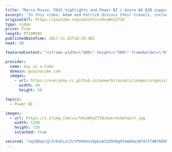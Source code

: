 ```yaml
---
title: "Marco Russo, PASS highlights and Power BI / Azure AD B2B support - Adam and Patrick Unplugged [EP6]"
excerpt: "In this video, Adam and Patrick discuss their travels, including PASS Summit 2017. They also discuss the new Azure AD B2B support for Power BI. They sit down with Marco Russo to discuss a little DAX and catch up on things.  Travels: 0:07  PASS Highlight: 3:23  News about Adam: 9:58  Azure AD B2B with"
originalUrl: https://youtube.com/watch?v=lHvyWVyZ728
type: video
price: Free
length: PT28M58S
publishedDateTime: 2017-11-22T18:39:46Z
heat: 50

featuredContent: "<iframe width=\"800\" height=\"500\" frameborder=\"0\" src=\"https://www.youtube.com/embed/lHvyWVyZ728\" allow=\"accelerometer; autoplay; encrypted-media; gyroscope; picture-in-picture\" allowfullscreen></iframe>"

provider:
  name: Guy in a Cube
  domain: guyinacube.com
  images:
    - url: https://everyday-cc.github.io/powerbi/assets/images/organizations/guyinacube.com-50x50.jpg
      width: 50
      height: 50

topics:
  - Power BI

images:
  - url: https://i.ytimg.com/vi/lHvyWVyZ728/maxresdefault.jpg
    width: 1280
    height: 720
    isCached: true

secured: "vqIQBqvCqlZrk5GizcZctPVHdUxVdpbvAlUZ95Hq9fmA64w/W74lFfABf6OXMCRN51MWmIK0nM7VTVd35s2MSc+LvZexbAoNE5oBzXZ9njluSqhUco6OCLPcZzDGxdCQkcbOj9kZSKfqdU/qyXSjk1ej0Bv+d3PgxfIa6yjoeuAGR2JGSVbJFic1zZuJYkhJVXAieDW42kqobfe8ELMeGIJsb0BSLlWDWyKM1DPsE+8g/HfcmTCSgC0x/2DuXiOH2+3wwHepXUOdF+q4D0PESTSIGWwqikQ9kcy5dIcqqoNin8f3ThYm/lOe8+Cq/rWXuKO3e2Q2hfWKvlY7IAH+cpHndhltwxITDithByj9inEj/NZQUMma17qkqenOPCG0D0lt9S6p54QLeaBre4EZKi8XkEH+zIKfrZWBJ4pOm3A=;aC8MrkHoFfL1v6Bd+M1cBw=="
---
```


